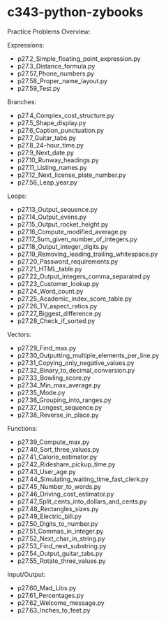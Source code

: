 # c343-python-zybooks

Practice Problems Overview:

Expressions:
- p27.2_Simple_floating_point_expression.py
- p27.3_Distance_formula.py
- p27.57_Phone_numbers.py
- p27.58_Proper_name_layout.py
- p27.59_Test.py

Branches:
- p27.4_Complex_cost_structure.py
- p27.5_Shape_display.py
- p27.6_Caption_punctuation.py
- p27.7_Guitar_tabs.py
- p27.8_24-hour_time.py
- p27.9_Next_date.py
- p27.10_Runway_headings.py
- p27.11_Listing_names.py
- p27.12_Next_license_plate_number.py
- p27.56_Leap_year.py

Loops:
- p27.13_Output_sequence.py
- p27.14_Output_evens.py
- p27.15_Output_rocket_height.py
- p27.16_Compute_modified_average.py
- p27.17_Sum_given_number_of_integers.py
- p27.18_Output_integer_digits.py
- p27.19_Removing_leading_trailing_whitespace.py
- p27.20_Password_requirements.py
- p27.21_HTML_table.py
- p27.22_Output_integers_comma_separated.py
- p27.23_Customer_lookup.py
- p27.24_Word_count.py
- p27.25_Academic_index_score_table.py
- p27.26_TV_aspect_ratios.py
- p27.27_Biggest_difference.py
- p27.28_Check_if_sorted.py

Vectors:
- p27.29_Find_max.py
- p27.30_Outputting_multiple_elements_per_line.py
- p27.31_Copying_only_negative_values.py
- p27.32_Binary_to_decimal_conversion.py
- p27.33_Bowling_score.py
- p27.34_Min_max_average.py
- p27.35_Mode.py
- p27.36_Grouping_into_ranges.py
- p27.37_Longest_sequence.py
- p27.38_Reverse_in_place.py

Functions:
- p27.39_Compute_max.py
- p27.40_Sort_three_values.py
- p27.41_Calorie_estimator.py
- p27.42_Rideshare_pickup_time.py
- p27.43_User_age.py
- p27.44_Simulating_waiting_time_fast_clerk.py
- p27.45_Number_to_words.py
- p27.46_Driving_cost_estimator.py
- p27.47_Split_cents_into_dollars_and_cents.py
- p27.48_Rectangles_sizes.py
- p27.49_Electric_bill.py
- p27.50_Digits_to_number.py
- p27.51_Commas_in_integer.py
- p27.52_Next_char_in_string.py
- p27.53_Find_next_substring.py
- p27.54_Output_guitar_tabs.py
- p27.55_Rotate_three_values.py

Input/Output:
- p27.60_Mad_Libs.py
- p27.61_Percentages.py
- p27.62_Welcome_message.py
- p27.63_Inches_to_feet.py